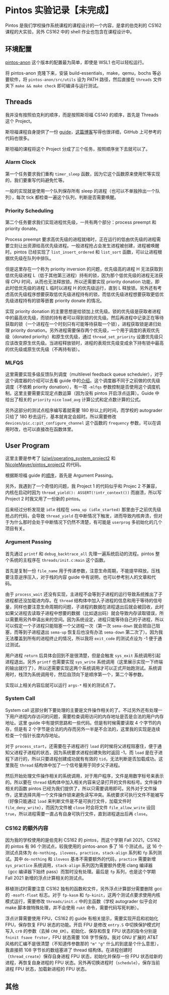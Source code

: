 <!---
cdate = "2021/12/16"
mdate = "2021/12/23"
tags = ["OS"]
--->

# Pintos 实验记录【未完成】

Pintos 是我们学校操作系统课程的课程设计的一个内容，是拿的伯克利的 CS162 课程的大实验，另外 CS162 中的 shell 作业也包含在课程设计中。

## 环境配置

[pintos-anon](https://pintos-os.org) 这个版本的配置最为简单，即使是 WSL1 也可以轻松运行。

将 pintos-anon 克隆下来，安装 build-essentials，make，qemu，bochs 等必要软件，将 `pintos-anon/src/utils` 设为 PATH 路径，然后直接在 `threads` 文件夹下 `make && make check` 即可编译与运行测试。

## Threads

我并没有按照伯克利的顺序，而是按照斯坦福 CS140 的顺序，首先是 Threads 这个 Project。

斯坦福课程自身提供了一份 [guide](https://web.stanford.edu/class/cs140/projects/pintos/pintos_6.html)，[这篇博客](https://www.cnblogs.com/laiy/p/pintos_project1_thread.html)写得也很详细，GitHub 上可参考的代码也很多。

斯坦福的课程将这个 Project 分成了三个任务，按照顺序坐下去就可以了。

### Alarm Clock

第一个任务要求我们重构 `timer_sleep` 函数，因为它这个函数原来使用忙等实现的，我们要重写代码避免忙等。

一般的实现就是使用一个队列保存所有 sleep 的进程（也可以不单独拎出一个队列），每次 tick 都检查一遍这个队列，判断是否需要唤醒。

### Priority Scheduling

第二个任务要求我们实现进程优先级，一共有两个部分：process preempt 和 priority donate。

Process preempt 要求高优先级的进程就绪时，正在运行的低由优先级的进程需要立刻让出资源给高优先级进程。一般进程抢占会发生进程被创建，进程被唤醒时。pintos 已经实现了 `list_insert_ordered` 和 `list_sort` 函数，可以让进程根据优先级在队列中排队。

但是这里存在一个称为 priority inversion 的问题，优先级高的进程 H 无法获取到低优先级进程 L（低于其他第三进程）持有的锁，因为那个低优先级的进程无法获得 CPU 时间，从而也无法释放锁。所以还需要实现 priority donation 功能，即此时低优先级的进程 L 临时以进程 H 的优先级运行，直到 L 释放锁。另外还有考虑高优先级程序想要获取低优先级进程持有的锁，而低优先级进程想要获取更低优先级进程持有的锁等嵌套 priority donate 的情况。

实现 priority donation 的主要思想是给锁加上优先级。锁的优先级是获取者进程中的最高优先级，而锁的持有者可以得到锁的优先级。然后再进程中记录正在等待获取的锁（一个进程在一个时刻只有可能等待获取一个锁），进程获取锁是递归处理 priority donation。另外进程需要保存两个优先级，一个用于调度的表观优先级（donated priority）和原生优先级，通过 `thread_set_priority` 设置优先级只应该改变原生优先级。当进程释放锁时，进程的表观优先级变成余下持有锁中最高的优先级或原生优先级（不再持有锁）。

### MLFQS

这里需要实现多级反馈队列调度（multilevel feedback queue scheduler），对于这个调度器的介绍可以去看 guide 中的[介绍](https://web.stanford.edu/class/cs140/projects/pintos/pintos_7.html#SEC131)。这个调度器不同于之前做的优先级调度（不依赖 priority donation），有一项 `-mlfqs` 参数控制是否使用这个调度机制。这里主要需要实现定点数运算（因为没有 pintos 开启浮点运算）。Guide 中给出了相关的 `priority` `nice` `load_avg` 计算公式和定点数计算的公式。

另外这部分的测试点程序编写着就需要 180 秒以上的时间，而学校的 autograder 只给了 180 秒去运行，基本就肯定会超时。所以需要修改 `devices/pic.c:pit_configure_channel` 这个函数的 `frequency` 参数，可以在调用时改，也可以直接改在函数体里。

## User Program

这里主要是参考了 [liziwl/operating_system_project2](https://github.com/liziwl/operating_system_project2) 和 [NicoleMayer/pintos_project2](https://github.com/NicoleMayer/pintos_project2) 的代码。

根据斯坦福 guide 的[顺序](https://web.stanford.edu/class/cs140/projects/pintos/pintos_3.html#SEC40)，首先是 Argument Passing。

另外，我遇到了一个奇怪的问题，我 Project 1 的代码似乎和 Projec 2 不兼容，内核在启动时因为 `thread_yield(): ASSERT(!intr_context())` 而崩溃，所以写 Project 2 时我又用了一份新的 pintos。

后来经过分析发现是 `idle` 线程在 `sema_up (idle_started)` 那里由于之前优先级抢占的代码，会导致 `thread_yield` 在中断情况下触发，进而导致内核奔溃，但对于为什么那时会处于中断情况下仍然不清楚，有可能是 `userprog` 多初始化的几个项目有关。

### Argument Passing

首先通过 `printf` 和 `debug_backtrace_all` 先理一遍系统启动的流程。pintos 整个系统的主程序在 `threads/init.c:main` 这个函数。

首先是复制一份 `file_name` 用于传递参数，注意生命周期，不能提早释放。压栈要注意逆序压入，对于栈的内容 guide 中有说明，也可以参考别人的文章和代码。

由于 `process_wait` 还没有实现，主进程不会等到子进程的运行导致系统推出了子进程都还没加载进内存。在 `thread` 结构体中加入子进程的信息和用于等待的信号量，同样也要注意生命周期的问题，子进程的数据在进程退出后就会被回收，此时如果父进程去读取子进程中想要的数据（比如退出码）就会导致内存读取错误，所以需要用另外申请出来的空间。因为系统设定，进程只能等待自己的子进程，所以可以假定一个子进程只能阻塞一个父进程一次（第一次 `sema-down` 就会把自己阻塞，而等到子进程退出 `sema-up` 恢复后也没有办法 `sema-down` 第二次了）。因为我无法覆盖到所有的进程终止的情况，所以我将 `exit_code` 的测试点设为 -1 便于通过测试。

用户进程 `return` 后具体会回到不是很清楚，但是会触发 `sys_exit` 系统调用引起进程退出。另外 `printf` 也需要实现 `sys_write` 系统调用（这里展示实现一下终端的输出就行了），所以还需要实现这两个系统调用才可以正式开始跑测试。系统调用时，栈顶为系统调用号，然后自顶向下是顺序第一个，第二个等参数。

实现以上相关内容后就可以运行 `args-*` 相关的测试点了。

### System Call

System call 这部分剩下要处理的主要是文件操作相关的了。不过另外还有处理一下用户进程内存访问的问题，需要检查调用访问的内存地址是否是合法的用户内存地址。这里 guide 中有提供思路和一些代码。但是有时候需要读取 4 个字节的内存，但是有 2 个字节是合法的内存而另外一半是不合法的，这里我的实现是连续检查一个指针长度内存地址。

对于 `process_start`，还需要在子进程进行 `load` 的时候将父进程阻塞住，便于通知父进程子进程的状态，因为系统要求进程创建失败时返回 -1，而 `load` 是在子进程下进行的，所以只要进程创建成功就有有效的 `tid`，无法判断是否加载成功。这里我在 `thread` 结构体中加了一个信号量用于同步父子进程。

然后开始处理文件操作相关的系统调用，对于用户程序，文件是用数字标号来表示的。所以要在 `thread` 结构体中加入相关内容来记录打开的文件和标号。文件操作相关的函数 pintos 已经为我们提供了，所以只需要调用即可。另外对于文件操作，这里选择共用一个文件操作锁来避免读写冲突。系统要求可执行文件不能被写（好像只能通过 `load` 来判断文件是不是可执行文件，加载文件时 `file_deny_write`），而因为文件被 `close` 时会将文件 `file_allow_write` 设回 `true`，所以进程需要一直占有自身可执行文件，直到进程退出后再 `close`。

### CS162 的额外内容

因为我的学校使用的是伯克利 CS162 的 pintos，而这个学期 Fall 2021，CS162 的 pintos 有 96 个测试点，较我使用的 pintos-anon 多了 16 个测试点。这 16 个测试点具体为 `do-nothing`，`iloveos`，`practice`，`stack-align` 系列和 `fp` 系列测试。其中 `do-nothing` 和 `iloveos` 基本不需要额外的代码，`practice` 需要新增 `sys_practice` 系统调用，`stack-align` 系列因为需要额外使用 clang 编译器（gcc 编译器下始终 pass）而暂时没有处理。最后是 `fp` 系列，也是这个学期 Fall 2021 新增的浮点计算相关的测试点。

移植测试时需要注意 CS162 独有的函数和文件，另外浮点计算部分需要删除 gcc 的 `-msoft-float` 标志。对于 `fp-kasm` 和 `fp-kinit`，这两个测试点要求使用内核模式运行，需要修改 `threads/init.c` 中的主函数（学校 autograder 似乎会对 make 脚本做特殊处理，并不会使用 `rukt` 命令，需要代码写死判断）。

浮点计算需要使用 FPU，CS162 的 guide 有相关提示，需要实现开启和初始化 FPU，保存恢复 FPU 状态的功能。开启 FPU 是修改 `entry.S` 中切换保护模式时写入 `cr0` 的参数（去掉 `CR0_EM`）。初始化、保存和恢复 FPU 状态的指令分别是 `fninit fsave frstor`，FPU 状态需要 108 字节保存。我对 GNU 扩展的 AT&T 风格的汇编不是很清楚（不知道传参数那的 `"m"` `"g"` 什么的到底是个什么意思），我直接把 108 字节长的数组塞进了 thread 结构体。在进程创建时（`thread_create`）保存自身进程 FPU 状态，初始化并保存一份 FPU 状态给新的进程，再恢复自身进程的 FPU 状态。另外再切换进程时（`schedule`），保存当前进程 FPU 状态，加载新进程的 FPU 状态。

## 其他

